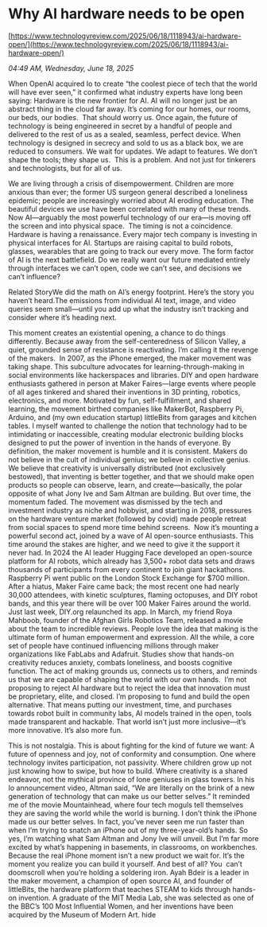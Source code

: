 # Why AI hardware needs to be open

[https://www.technologyreview.com/2025/06/18/1118943/ai-hardware-open/](https://www.technologyreview.com/2025/06/18/1118943/ai-hardware-open/)

*04:49 AM, Wednesday, June 18, 2025*

When OpenAI acquired Io to create “the coolest piece of tech that the world will have ever seen,” it confirmed what industry experts have long been saying: Hardware is the new frontier for AI. AI will no longer just be an abstract thing in the cloud far away. It’s coming for our homes, our rooms, our beds, our bodies.  That should worry us.  Once again, the future of technology is being engineered in secret by a handful of people and delivered to the rest of us as a sealed, seamless, perfect device. When technology is designed in secrecy and sold to us as a black box, we are reduced to consumers. We wait for updates. We adapt to features. We don’t shape the tools; they shape us.  This is a problem. And not just for tinkerers and technologists, but for all of us.

We are living through a crisis of disempowerment. Children are more anxious than ever; the former US surgeon general described a loneliness epidemic; people are increasingly worried about AI eroding education. The beautiful devices we use have been correlated with many of these trends. Now AI—arguably the most powerful technology of our era—is moving off the screen and into physical space.  The timing is not a coincidence. Hardware is having a renaissance. Every major tech company is investing in physical interfaces for AI. Startups are raising capital to build robots, glasses, wearables that are going to track our every move. The form factor of AI is the next battlefield. Do we really want our future mediated entirely through interfaces we can’t open, code we can’t see, and decisions we can’t influence?

Related StoryWe did the math on AI’s energy footprint. Here’s the story you haven’t heard.The emissions from individual AI text, image, and video queries seem small—until you add up what the industry isn’t tracking and consider where it’s heading next.

This moment creates an existential opening, a chance to do things differently. Because away from the self-centeredness of Silicon Valley, a quiet, grounded sense of resistance is reactivating. I’m calling it the revenge of the makers.  In 2007, as the iPhone emerged, the maker movement was taking shape. This subculture advocates for learning-through-making in social environments like hackerspaces and libraries. DIY and open hardware enthusiasts gathered in person at Maker Faires—large events where people of all ages tinkered and shared their inventions in 3D printing, robotics, electronics, and more. Motivated by fun, self-fulfillment, and shared learning, the movement birthed companies like MakerBot, Raspberry Pi, Arduino, and (my own education startup) littleBits from garages and kitchen tables. I myself wanted to challenge the notion that technology had to be intimidating or inaccessible, creating modular electronic building blocks designed to put the power of invention in the hands of everyone. By definition, the maker movement is humble and it is consistent. Makers do not believe in the cult of individual genius; we believe in collective genius. We believe that creativity is universally distributed (not exclusively bestowed), that inventing is better together, and that we should make open products so people can observe, learn, and create—basically, the polar opposite of what Jony Ive and Sam Altman are building. But over time, the momentum faded. The movement was dismissed by the tech and investment industry as niche and hobbyist, and starting in 2018, pressures on the hardware venture market (followed by covid) made people retreat from social spaces to spend more time behind screens.  Now it’s mounting a powerful second act, joined by a wave of AI open-source enthusiasts. This time around the stakes are higher, and we need to give it the support it never had. In 2024 the AI leader Hugging Face developed an open-source platform for AI robots, which already has 3,500+ robot data sets and draws thousands of participants from every continent to join giant hackathons. Raspberry Pi went public on the London Stock Exchange for $700 million. After a hiatus, Maker Faire came back; the most recent one had nearly 30,000 attendees, with kinetic sculptures, flaming octopuses, and DIY robot bands, and this year there will be over 100 Maker Faires around the world. Just last week, DIY.org relaunched its app. In March, my friend Roya Mahboob, founder of the Afghan Girls Robotics Team, released a movie about the team to incredible reviews. People love the idea that making is the ultimate form of human empowerment and expression. All the while, a core set of people have continued influencing millions through maker organizations like FabLabs and Adafruit. Studies show that hands-on creativity reduces anxiety, combats loneliness, and boosts cognitive function. The act of making grounds us, connects us to others, and reminds us that we are capable of shaping the world with our own hands.  I’m not proposing to reject AI hardware but to reject the idea that innovation must be proprietary, elite, and closed. I’m proposing to fund and build the open alternative. That means putting our investment, time, and purchases towards robot built in community labs, AI models trained in the open, tools made transparent and hackable. That world isn’t just more inclusive—it’s more innovative. It’s also more fun.

This is not nostalgia. This is about fighting for the kind of future we want: A future of openness and joy, not of conformity and consumption. One where technology invites participation, not passivity. Where children grow up not just knowing how to swipe, but how to build. Where creativity is a shared endeavor, not the mythical province of lone geniuses in glass towers. In his Io announcement video, Altman said, “We are literally on the brink of a new generation of technology that can make us our better selves.” It reminded me of the movie Mountainhead, where four tech moguls tell themselves they are saving the world while the world is burning. I don’t think the iPhone made us our better selves. In fact, you’ve never seen me run faster than when I’m trying to snatch an iPhone out of my three-year-old’s hands. So yes, I’m watching what Sam Altman and Jony Ive will unveil. But I’m far more excited by what’s happening in basements, in classrooms, on workbenches. Because the real iPhone moment isn’t a new product we wait for. It’s the moment you realize you can build it yourself. And best of all? You  can’t doomscroll when you’re holding a soldering iron. Ayah Bdeir is a leader in the maker movement, a champion of open source AI, and founder of littleBits, the hardware platform that teaches STEAM to kids through hands-on invention. A graduate of the MIT Media Lab, she was selected as one of the BBC’s 100 Most Influential Women, and her inventions have been acquired by the Museum of Modern Art.  hide

